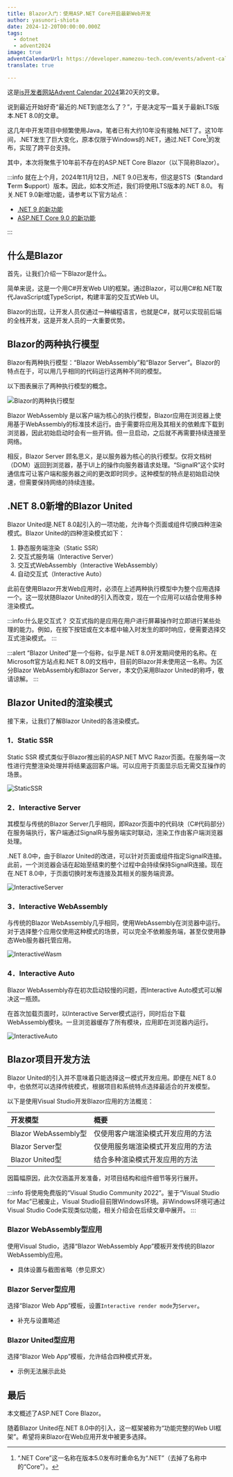 ```yaml
---
title: Blazor入门：使用ASP.NET Core开启最新Web开发
author: yasunori-shiota
date: 2024-12-20T00:00:00.000Z
tags:
  - dotnet
  - advent2024
image: true
adventCalendarUrl: https://developer.mamezou-tech.com/events/advent-calendar/2024/
translate: true

---
```


这是[is开发者网站Advent Calendar 2024](/events/advent-calendar/2024/)第20天的文章。

说到最近开始好奇“最近的.NET到底怎么了？”，于是决定写一篇关于最新LTS版本.NET 8.0的文章。

这几年中开发项目中频繁使用Java，笔者已有大约10年没有接触.NET了。这10年间，.NET发生了巨大变化，原本仅限于Windows的.NET，通过.NET Core[^1]的发布，实现了跨平台支持。

[^1]: “.NET Core”这一名称在版本5.0发布时重命名为“.NET”（去掉了名称中的“Core”）。

其中，本次将聚焦于10年前不存在的ASP.NET Core Blazor（以下简称Blazor）。

:::info
就在上个月，2024年11月12日，.NET 9.0已发布，但这是STS（**S**tandard **T**erm **S**upport）版本。因此，如本文所述，我们将使用LTS版本的.NET 8.0。
有关.NET 9.0新增功能，请参考以下官方站点：

- [.NET 9 的新功能](https://learn.microsoft.com/ja-jp/dotnet/core/whats-new/dotnet-9/overview)
- [ASP.NET Core 9.0 的新功能](https://learn.microsoft.com/ja-jp/aspnet/core/release-notes/aspnetcore-9.0?view=aspnetcore-9.0)

:::

## 什么是Blazor

首先，让我们介绍一下Blazor是什么。

简单来说，这是一个用C#开发Web UI的框架。通过Blazor，可以用C#和.NET取代JavaScript或TypeScript，构建丰富的交互式Web UI。

Blazor的出现，让开发人员仅通过一种编程语言，也就是C#，就可以实现前后端的全栈开发，这是开发人员的一大重要优势。

## Blazor的两种执行模型

Blazor有两种执行模型：“Blazor WebAssembly”和“Blazor Server”。Blazor的特点在于，可以用几乎相同的代码运行这两种不同的模型。

以下图表展示了两种执行模型的概念。

![Blazor的两种执行模型](https://i.gyazo.com/4ba0bb914c6f958b6f71fdc394ca5765.png)

Blazor WebAssembly 是以客户端为核心的执行模型，Blazor应用在浏览器上使用基于WebAssembly的标准技术运行。由于需要将应用及其相关的依赖库下载到浏览器，因此初始启动时会有一些开销。但一旦启动，之后就不再需要持续连接至网络。

相反，Blazor Server 顾名思义，是以服务器为核心的执行模型。仅将文档树（DOM）返回到浏览器，基于UI上的操作向服务器请求处理。“SignalR”这个实时通信库可让客户端和服务器之间的更改即时同步。这种模型的特点是初始启动快速，但需要保持网络的持续连接。

## .NET 8.0新增的Blazor United

Blazor United是.NET 8.0起引入的一项功能，允许每个页面或组件切换四种渲染模式。Blazor United的四种渲染模式如下：

1. 静态服务端渲染（Static SSR）
2. 交互式服务端（Interactive Server）
3. 交互式WebAssembly（Interactive WebAssembly）
4. 自动交互式（Interactive Auto）

此前在使用Blazor开发Web应用时，必须在上述两种执行模型中为整个应用选择一个。这一现状随Blazor United的引入而改变，现在一个应用可以结合使用多种渲染模式。

:::info:什么是交互式？
交互式指的是应用在用户进行屏幕操作时立即进行某些处理的能力。例如，在按下按钮或在文本框中输入时发生的即时响应，便需要选择交互式渲染模式。
:::

:::alert
“Blazor United”是一个俗称，似乎是.NET 8.0开发期间使用的名称。在Microsoft官方站点和.NET 8.0的文档中，目前的Blazor并未使用这一名称。为区分Blazor WebAssembly和Blazor Server，本文仍采用Blazor United的称呼，敬请谅解。
:::

## Blazor United的渲染模式

接下来，让我们了解Blazor United的各渲染模式。

### 1．Static SSR

Static SSR 模式类似于Blazor推出前的ASP.NET MVC Razor页面。在服务端一次性进行完整渲染处理并将结果返回客户端。可以应用于页面显示后无需交互操作的场景。

![StaticSSR](https://i.gyazo.com/5f5c414f6de992a9a481c497e4514056.png)

### 2．Interactive Server

其模型与传统的Blazor Server几乎相同，即Razor页面中的代码块（C#代码部分）在服务端执行，客户端通过SignalR与服务端实时联动，渲染工作由客户端浏览器处理。

.NET 8.0中，由于Blazor United的改进，可以针对页面或组件指定SignalR连接。此前，一个浏览器会话在起始至结束的整个过程中会持续保持SignalR连接。现在在.NET 8.0中，于页面切换时发布连接及其相关的服务端资源。

![InteractiveServer](https://i.gyazo.com/5b2faf8ae97ad00cf07c4923b4dd973a.png)

### 3．Interactive WebAssembly

与传统的Blazor WebAssembly几乎相同，使用WebAssembly在浏览器中运行。对于选择整个应用仅使用这种模式的场景，可以完全不依赖服务端，甚至仅使用静态Web服务器托管应用。

![InteractiveWasm](https://i.gyazo.com/79ef926f0c64bd6b8bebf759fab9dd32.png)

### 4．Interactive Auto

Blazor WebAssembly存在初次启动较慢的问题，而Interactive Auto模式可以解决这一瓶颈。

在首次加载页面时，以Interactive Server模式运行，同时后台下载WebAssembly模块。一旦浏览器缓存了所有模块，应用即在浏览器内运行。

![InteractiveAuto](https://i.gyazo.com/0aa3a95fd757c4c152e0bb3db65b5e5e.png)

## Blazor项目开发方法

Blazor United的引入并不意味着只能选择这一模式开发应用。即便在.NET 8.0中，也依然可以选择传统模式，根据项目和系统特点选择最适合的开发模型。

以下是使用Visual Studio开发Blazor应用的方法概览：

|开发模型|概要|
|:----|:----|
|Blazor WebAssembly型|仅使用客户端渲染模式开发应用的方法|
|Blazor Server型|仅使用服务端渲染模式开发应用的方法|
|Blazor United型|结合多种渲染模式开发应用的方法|

因篇幅原因，此次仅涵盖开发准备，对项目结构和组件细节等另行展开。

:::info
将使用免费版的“Visual Studio Community 2022”。鉴于“Visual Studio for Mac”已被废止，Visual Studio目前限Windows环境。非Windows环境可通过Visual Studio Code实现类似功能，相关介绍会在后续文章中展开。
:::

### Blazor WebAssembly型应用

使用Visual Studio，选择“Blazor WebAssembly App”模板开发传统的Blazor WebAssembly应用。

- 具体设置与截图省略（参见原文）

### Blazor Server型应用

选择“Blazor Web App”模板，设置`Interactive render mode`为`Server`。

- 补充与设置略述

### Blazor United型应用

选择“Blazor Web App”模板，允许结合四种模式开发。

- 示例无法展示此处

## 最后

本文概述了ASP.NET Core Blazor。

随着Blazor United在.NET 8.0中的引入，这一框架被称为“功能完整的Web UI框架”。希望将来Blazor在Web应用开发中被更多选择。
